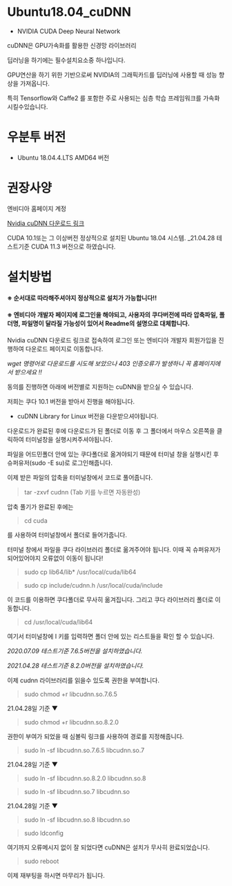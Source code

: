 # Ubuntu18.04_cuDNN
- NVIDIA CUDA Deep Neural Network

cuDNN은 GPU가속화를 활용한 신경망 라이브러리

딥러닝을 하기에는 필수설치요소중 하나입니다.

GPU연산을 하기 위한 기반으로써 NVIDIA의 그래픽카드를 딥러닝에 사용할 때 성능 향상을 가져옵니다.

특히 Tensorflow와 Caffe2 를 포함한 주로 사용되는 심층 학습 프레임워크를 가속화 시킬수있습니다.

# 우분투 버전
- Ubuntu 18.04.4.LTS AMD64 버전

# 권장사양
엔비디아 홈페이지 계정

[Nvidia cuDNN 다운로드 링크](https://developer.nvidia.com/rdp/form/cudnn-download-survey)

CUDA 10.1또는 그 이상버전 정상적으로 설치된 Ubuntu 18.04 시스템.
_21.04.28 테스트기준  CUDA 11.3 버전으로 하였습니다.

# 설치방법
#### ※ 순서대로 따라해주셔야지 정상적으로 설치가 가능합니다!!
#### ※ 엔비디아 개발자 페이지에 로그인을 해야되고, 사용자의 쿠다버전에 따라 압축파일, 폴더명, 파일명이 달라질 가능성이 있어서 Readme의 설명으로 대체합니다.

Nvidia cuDNN 다운로드 링크로 접속하여 로그인 또는 엔비디아 개발자 회원가입을 진행하여 다운로드 페이지로 이동합니다.

_wget  명령어로 다운로드를  시도해 보았으나  403 인증오류가 발생하니 꼭 홈페이지에서 받으세요 !!_

동의를 진행하면 아래에 버전별로 지원하는 cuDNN을 받으실 수 있습니다.

저희는 쿠다 10.1 버전을 받아서 진행을 해야됩니다.

- cuDNN Library for Linux 버전을 다운받으셔야됩니다.

다운로드가 완료된 후에 다운로드가 된 폴더로 이동 후 그 폴더에서 마우스 오른쪽을 클릭하여 터미널창을 실행시켜주셔야됩니다.

파일을 어드민폴더 안에 있는 쿠다폴더로 옮겨야되기 때문에 터미널 창을 실행시킨 후 슈퍼유저(sudo -E su)로 로그인해줍니다.

이제 받은 파일의 압축을 터미널창에서 코드로 풀어줍니다.

> tar -zxvf cudnn (Tab 키를 누르면 자동완성)

압축 풀기가 완료된 후에는

> cd cuda

를 사용하여 터미널창에서 폴더로 들어가줍니다.

터미널 창에서 파일을 쿠다 라이브러리 폴더로 옮겨주어야 됩니다. 이때 꼭 슈퍼유저가 되어있어야지 오류없이 이동이 됩니다!

> sudo cp lib64/lib* /usr/local/cuda/lib64

> sudo cp include/cudnn.h /usr/local/cuda/include

이 코드를 이용하면 쿠다폴더로 무사히 옮겨집니다. 그리고 쿠다 라이브러리 폴더로 이동합니다.

> cd /usr/local/cuda/lib64

여기서 터미널창에 l 키를 입력하면 폴더 안에 있는 리스트들을 확인 할 수 있습니다.

_2020.07.09 테스트기준 7.6.5버전을 설치하였습니다._

_2021.04.28 테스트기준  8.2.0버전을 설치하였습니다._

이제 cudnn 라이브러리를 읽을수 있도록 권한을 부여합니다.

> sudo chmod +r libcudnn.so.7.6.5

21.04.28일 기준 ▼
> sudo chmod +r libcudnn.so.8.2.0

권한이 부여가 되었을 때 심볼릭 링크를 사용하여 경로를 지정해줍니다.

> sudo ln -sf libcudnn.so.7.6.5 libcudnn.so.7

 21.04.28일 기준 ▼
> sudo ln -sf libcudnn.so.8.2.0 libcudnn.so.8


> sudo ln -sf libcudnn.so.7 libcudnn.so

21.04.28일 기준 ▼
> sudo ln -sf libcudnn.so.8 libcudnn.so

> sudo ldconfig

여기까지 오류메시지 없이 잘 되었다면 cuDNN은 설치가 무사히 완료되었습니다.

> sudo reboot 

이제 재부팅을 하시면 마무리가 됩니다.
